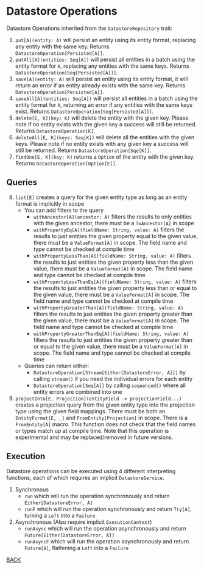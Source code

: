 # Datastore Operations

Datastore Operations inherited from the `DatastoreRepository` trait:

1. `put[A](entity: A)` will persist an entity using its entity format, replacing any entity with the same key. Returns `DatastoreOperation[Persisted[A]]`.
2. `putAll[A](entities: Seq[A])` will persist all entities in a batch using the entity format for `A`, replacing any entities
 with the same keys. Returns `DatastoreOperation[Seq[Persisted[A]]]`.
3. `save[A](entity: A)` will persist an entity using its entity format, it will return an error if an entity already exists 
with the same key. Returns `DatastoreOperation[Persisted[A]]`.
4. `saveAll[A](entities: Seq[A])` will persist all entities in a batch using the entity format for `A`, returning an error if
any entities with the same keys exist. Returns `DatastoreOperation[Seq[Persisted[A]]]`.
5. `delete[E, K](key: K)` will delete the entity with the given key. Please note if no entity exists with the given key 
a success will still be returned. Returns `DatastoreOperation[K]`.
6. `deleteAll[E, K](keys: Seq[K])` will delete all the entities with the given keys. Please note if no entity exists with 
any given key a success will still be returned. Returns `DatastoreOperation[Sqe[K]]`.
7. `findOne[E, K](key: K)` returns a `Option` of the entity with the given key. Returns `DatastoreOperation[Option[E]]`.

## Queries

8. `list[E]` creates a query for the given entity type as long as an entity format is implicitly in scope 
    - You can add filters to the query
        - `withAncestor[A](ancestor: A)` filters the results to only entities with the given ancestor, there must be a
        `ToAncestor[A]` in scope
        - `withPropertyEq[A](fieldName: String, value: A)` filters the results to just entities the given property equal 
        to the given value, there must be a `ValueFormat[A]` in scope. The field name and type cannot be checked at compile time
        - `withPropertyLessThan[A](fieldName: String, value: A)` filters the results to just entities the given property less than the given value,
         there must be a `ValueFormat[A]` in scope. The field name and type cannot be checked at compile time
        - `withPropertyLessThanEq[A](fieldName: String, value: A)` filters the results to just entities the given property less than or equal to the given value, 
        there must be a `ValueFormat[A]` in scope. The field name and type cannot be checked at compile time
        - `withPropertyGreaterThan[A](fieldName: String, value: A)` filters the results to just entities the given property greater than the given value,
        there must be a `ValueFormat[A]` in scope. The field name and type cannot be checked at compile time
        - `withPropertyGreaterThanEq[A](fieldName: String, value: A)` filters the results to just entities the given property greater than or equal to the given value,
        there must be a `ValueFormat[A]` in scope. The field name and type cannot be checked at compile time
    - Queries can return either:
        - `DatastoreOperation[Stream[Either[DatastoreError, A]]]` by calling `stream()` if you need the individual errors for each entity
        - `DatastoreOperation[Seq[A]]` by calling `sequenced()` where all entity errors are combined into one
9. `projectInto[E, Projection](entityField -> projectionField...)` creates a projection query from the given entity type 
 into the projection type using the given field mappings. There must be both an `EntityFormat[E, _]` and `FromEntity[Projection]`
 in scope. There is a `FromEntity[A]` macro. This function does not check that the field names or types match up at compile time. 
 Note that this operation is experimental and may be replaced/removed in future versions.

## Execution

Datastore operations can be executed using 4 different interpreting functions, each of which requires an implicit `DatastoreService`.

1. Synchronous
    - `run` which will run the operation synchronously and return `Either[DatastoreError, A]`
    - `runF` which will run the operation synchronously and return `Try[A]`, turning a `Left` into a `Failure`
2. Asynchronous (Also require implicit `ExecutionContext`)
    - `runAsync` which will run the operation asynchronously and return `Future[Either[DatastoreError, A]]`
    - `runAsyncF` which will run the operation asynchronously and return `Future[A]`, flattening a `Left` into a `Failure`


[BACK](../README.md)
